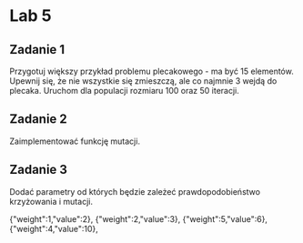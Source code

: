 # Lab 5

## Zadanie 1
Przygotuj większy przykład problemu plecakowego - ma być 15 elementów. Upewnij się, że nie wszystkie się zmieszczą, ale co najmnie 3 wejdą do plecaka. Uruchom dla populacji rozmiaru 100 oraz 50 iteracji.

## Zadanie 2
Zaimplementować funkcję mutacji. 

## Zadanie 3
Dodać parametry od których będzie zależeć prawdopodobieństwo krzyżowania i mutacji.

{"weight":1,"value":2}, {"weight":2,"value":3},
                 {"weight":5,"value":6}, {"weight":4,"value":10},